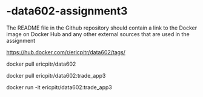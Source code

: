# -data602-assignment3

The README file in the Github repository should contain a link to the Docker image on Docker Hub and any other external sources that are used in the assignment


https://hub.docker.com/r/ericpitr/data602/tags/

docker pull ericpitr/data602

docker pull ericpitr/data602:trade_app3

docker run -it ericpitr/data602:trade_app3

